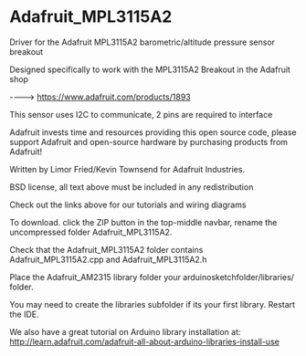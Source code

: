 Adafruit_MPL3115A2
==================

Driver for the Adafruit MPL3115A2 barometric/altitude pressure sensor breakout


Designed specifically to work with the MPL3115A2 Breakout in the Adafruit shop
 
  ----> https://www.adafruit.com/products/1893


This sensor uses I2C to communicate, 2 pins are required to interface


Adafruit invests time and resources providing this open source code, 
please support Adafruit and open-source hardware by purchasing 
products from Adafruit!


Written by Limor Fried/Kevin Townsend for Adafruit Industries.
  
BSD license, all text above must be included in any redistribution


Check out the links above for our tutorials and wiring diagrams
 

To download. click the ZIP button in the top-middle navbar, 
rename the uncompressed folder Adafruit_MPL3115A2.
 
Check that the Adafruit_MPL3115A2 folder contains Adafruit_MPL3115A2.cpp and Adafruit_MPL3115A2.h


Place the Adafruit_AM2315 library folder your arduinosketchfolder/libraries/ folder.
 
You may need to create the libraries subfolder if its your first library. Restart the IDE.


We also have a great tutorial on Arduino library installation at:
http://learn.adafruit.com/adafruit-all-about-arduino-libraries-install-use